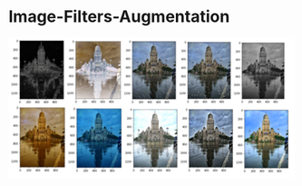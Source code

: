 # Image-Filters-Augmentation
![alt text](https://github.com/okayteakay/Image-Filters-Augmentation/blob/main/image%20filters.PNG)
